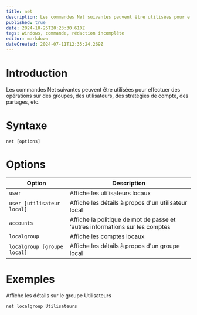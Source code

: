 ```yaml
---
title: net
description: Les commandes Net suivantes peuvent être utilisées pour effectuer des opérations sur des groupes, des utilisateurs, des stratégies de compte, des partages, etc
published: true
date: 2024-10-25T20:23:30.610Z
tags: windows, commande, rédaction incomplète
editor: markdown
dateCreated: 2024-07-11T12:35:24.269Z
---
```


# Introduction

Les commandes Net suivantes peuvent être utilisées pour effectuer des opérations sur des groupes, des utilisateurs, des stratégies de compte, des partages, etc.

# Syntaxe

`net [options]`

# Options

| Option                      | Description                                                                  |
| --------------------------- | ---------------------------------------------------------------------------- |
| `user`                      | Affiche les utilisateurs locaux                                              |
| `user [utilisateur local]`  | Affiche les détails à propos d'un utilisateur local                          |
| `accounts`                  | Affiche la politique de mot de passe et 'autres informations sur les comptes |
| `localgroup`                | Affiche les comptes locaux                                                   |
| `localgroup [groupe local]` | Affiche les détails à propos d'un groupe local                               |

# Exemples

Affiche les détails sur le groupe Utilisateurs

`net localgroup Utilisateurs`
